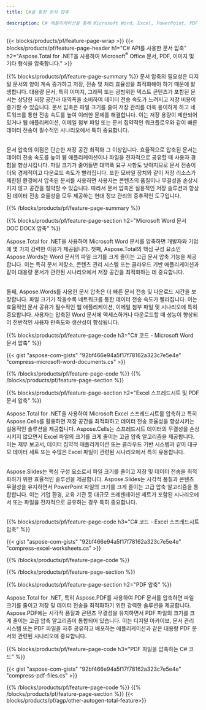 ```yaml
---
title: C#을 통한 문서 압축

description: C# 애플리케이션을 통해 Microsoft Word, Excel, PowerPoint, PDF 및 이미지를 포함한 문서를 압축하여 크기를 줄입니다. 온라인으로 압축 결과를 테스트해 보세요.
---
```


{{< blocks/products/pf/feature-page-wrap >}}
{{< blocks/products/pf/feature-page-header h1="C# API를 사용한 문서 압축" h2="Aspose.Total for .NET을 사용하여 Microsoft<sup>&reg;</sup> Office 문서, PDF, 이미지 및 기타 형식을 압축합니다." >}}

{{% blocks/products/pf/feature-page-summary %}}
문서 압축의 필요성은 디지털 문서의 양이 계속 증가하고 저장, 전송 및 처리 효율성을 최적화해야 하기 때문에 발생합니다. 대용량 문서, 특히 이미지, 그래픽 또는 광범위한 텍스트 콘텐츠가 포함된 문서는 상당한 저장 공간과 대역폭을 소비하여 데이터 전송 속도가 느려지고 저장 비용이 증가할 수 있습니다. 문서 압축은 파일 크기를 줄여 저장 관리를 더욱 용이하게 하고 네트워크를 통한 전송 속도를 높여 이러한 문제를 해결합니다. 이는 저장 용량이 제한되어 있거나 웹 애플리케이션, 이메일 첨부 파일 또는 문서 집약적인 워크플로우와 같이 빠른 데이터 전송이 필수적인 시나리오에서 특히 중요합니다.
<br /> <br />

문서 압축의 이점은 단순한 저장 공간 최적화 그 이상입니다. 효율적으로 압축된 문서는 데이터 전송 속도를 높여 웹 애플리케이션이나 파일을 전자적으로 공유할 때 사용자 경험을 향상시킵니다. 파일 크기가 줄어들면 대역폭 요구 사항도 낮아지므로 문서 전송이 더욱 경제적이고 다운로드 속도가 빨라집니다. 또한 모바일 장치와 같이 저장 리소스가 제한된 환경에서 압축된 문서를 사용하면 사용자는 콘텐츠의 품질이나 무결성을 손상시키지 않고 공간을 절약할 수 있습니다. 따라서 문서 압축은 실용적인 저장 솔루션과 향상된 데이터 전송 효율성을 모두 제공하는 현대 정보 관리의 중추적인 도구입니다.

{{% /blocks/products/pf/feature-page-summary  %}}

{{% blocks/products/pf/feature-page-section  h2="Microsoft Word 문서 DOC DOCX 압축" %}}

Aspose.Total for .NET을 사용하여 Microsoft Word 문서를 압축하면 개발자와 기업에 몇 가지 강력한 이유가 제공됩니다. 첫째, Aspose.Total의 핵심 구성 요소인 Aspose.Words는 Word 문서의 파일 크기를 크게 줄이는 고급 문서 압축 기능을 제공합니다. 이는 특히 문서 저장소, 콘텐츠 관리 시스템 또는 클라우드 기반 애플리케이션과 같이 대용량 문서가 관련된 시나리오에서 저장 공간을 최적화하는 데 중요합니다.<br /><br />

둘째, Aspose.Words를 사용한 문서 압축은 더 빠른 문서 전송 및 다운로드 시간을 보장합니다. 파일 크기가 작을수록 네트워크를 통한 데이터 전송 속도가 빨라집니다. 이는 효율적인 문서 공유가 필수적인 웹 애플리케이션, 이메일 첨부 파일 및 시나리오에 특히 중요합니다. 사용자는 압축된 Word 문서에 액세스하거나 다운로드할 때 성능이 향상되어 전반적인 사용자 만족도와 생산성이 향상됩니다.

{{% blocks/products/pf/feature-page-code h3="C# 코드 - Microsoft Word 문서 압축" %}}

{{< gist "aspose-com-gists" "92bf466e94a5f17f78162a323c7e5e4e" "compress-microsoft-word-documents.cs" >}}

{{% /blocks/products/pf/feature-page-code  %}}
{{% /blocks/products/pf/feature-page-section %}}

{{% blocks/products/pf/feature-page-section  h2="Excel 스프레드시트 및 PDF 문서 압축" %}}

Aspose.Total for .NET을 사용하여 Microsoft Excel 스프레드시트를 압축하고 특히 Aspose.Cells를 활용하면 저장 공간을 최적화하고 데이터 전송 효율성을 향상시키는 실용적인 솔루션을 제공합니다. Aspose.Cells는 스프레드시트 데이터의 무결성을 손상시키지 않으면서 Excel 파일의 크기를 크게 줄이는 고급 압축 알고리즘을 제공합니다. 이는 재무 보고서, 데이터 집약적 애플리케이션 또는 클라우드 기반 시스템과 같이 대규모 데이터 세트 또는 수많은 Excel 파일이 관련된 시나리오에서 특히 유용합니다.<br /><br />

Aspose.Slides는 핵심 구성 요소로서 파일 크기를 줄이고 저장 및 데이터 전송을 최적화하기 위한 효율적인 솔루션을 제공합니다. Aspose.Slides는 시각적 품질과 콘텐츠 무결성을 유지하면서 PowerPoint 파일의 크기를 크게 줄이는 고급 압축 알고리즘을 통합합니다. 이는 기업 환경, 교육 기관 등 대규모 프레젠테이션 세트가 포함된 시나리오에서 또는 파일을 전자적으로 공유하는 경우 특히 중요합니다.<br /><br />

{{% blocks/products/pf/feature-page-code h3="C# 코드 - Excel 스프레드시트 압축" %}}

{{< gist "aspose-com-gists" "92bf466e94a5f17f78162a323c7e5e4e" "compress-excel-worksheets.cs" >}}

{{% /blocks/products/pf/feature-page-code  %}}

{{% /blocks/products/pf/feature-page-section %}}

{{% blocks/products/pf/feature-page-section  h2="PDF 압축" %}}

Aspose.Total for .NET, 특히 Aspose.PDF를 사용하여 PDF 문서를 압축하면 파일 크기를 줄이고 저장 및 데이터 전송을 최적화하기 위한 강력한 솔루션을 제공합니다. Aspose.PDF에는 시각적 품질과 콘텐츠 무결성을 유지하면서 PDF 파일의 크기를 크게 줄이는 고급 압축 알고리즘이 통합되어 있습니다. 이는 디지털 아카이브, 문서 관리 시스템 또는 PDF 파일을 자주 공유하고 배포하는 애플리케이션과 같은 대용량 PDF 문서와 관련된 시나리오에 중요합니다. 

{{% blocks/products/pf/feature-page-code h3="PDF 파일을 압축하는 C# 코드" %}}

{{< gist "aspose-com-gists" "92bf466e94a5f17f78162a323c7e5e4e" "compress-pdf-files.cs" >}}

{{% /blocks/products/pf/feature-page-code  %}}
{{% /blocks/products/pf/feature-page-section %}}
{{< blocks/products/pf/agp/other-autogen-total-feature>}}